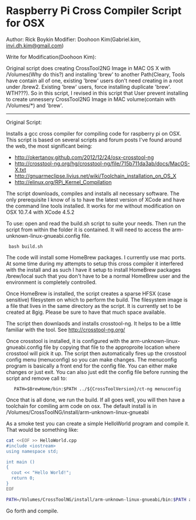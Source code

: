 # Raspberry Pi Cross Compiler Script for OSX

Author: Rick Boykin
Modifier: Doohoon Kim(Gabriel.kim, invi.dh.kim@gmail.com)

Write for Modification(Doohoon Kim):

Original script does creating CrossTool2NG Image in MAC OS X with /Volumes(Why do this?) and installing 'brew' to another Path(Cleary, Tools have contain all of one, existing 'brew' users don't need creating in a root under /brew2. Existing 'brew' users, force installing duplicate 'brew'. WTH???). So in this script, I revised in this script that User prevent installing to create unnessery CrossTool2NG Image in MAC volume(contain with /Volumes/*) and 'brew'.

-------------------------------------------------------------------------------------------------------

Original Script:

Installs a gcc cross compiler for compiling code for raspberry pi on OSX.
This script is based on several scripts and forum posts I've found around 
the web, the most significant being: 

  * http://okertanov.github.com/2012/12/24/osx-crosstool-ng
  * http://crosstool-ng.org/hg/crosstool-ng/file/715b711da3ab/docs/MacOS-X.txt
  * http://gnuarmeclipse.livius.net/wiki/Toolchain_installation_on_OS_X
  * http://elinux.org/RPi_Kernel_Compilation

The script downloads, compiles and installs all necessary software. The only prerequisite I know of is to have the latest version of XCode and have the command line tools installed. It works for me without modification on OSX 10.7.4 with XCode 4.5.2

To use: open and read the build.sh script to suite your needs. Then run the script from within the folder it is contained. It will need to access the arm-unknown-linux-gnueabi.config file. 

     bash build.sh 

The code will install some HomeBrew packages. I currently use mac ports. At some time during my attempts to setup this cross compiler it interfered with the install and as such I have it setup to install HomeBrew packages /brew/local such that you don't have to be a normal HomeBrew user and the environment is completely controlled.

Once HomeBrew is installed, the script creates a sparse HFSX (case sensitive) filesystem on which to perform the build. The filesystem image is a file that lives in the same directory as the script. It is currently set to be created at 8gig. Please be sure to have that much space available. 

The script then downlaods and installs crosstool-ng. It helps to be a little familiar with the tool. See http://crosstool-ng.org/ 

Once crosstool is installed, it is configured with the arm-unknown-linux-gnueabi.config file by copying that file to the approproite location where crosstool will pick it up. The script then automatically fires up the crosstool config menu (menuconfig) so you can make changes. The menuconfig program is basically a front end for the config file. You can either make changes or just exit. You can also just edit the config file before running the script and remove call to:

       PATH=$BrewHome/bin:$PATH ../${CrossToolVersion}/ct-ng menuconfig

Once that is all done, we run the build. If all goes well, you will then have a toolchain for comiling arm code on osx. The default install is in /Volumes/CrossToolNG/install/arm-unknown-linux-gnueabi

As a smoke test you can create a simple HelloWorld program and compile it. That would be something like:

```bash
cat <<EOF >> HelloWorld.cpp
#include <iostream>
using namespace std;

int main ()
{
  cout << "Hello World!";
  return 0;
}
EOF

PATH=/Volumes/CrossToolNG/install/arm-unknown-linux-gnueabi/bin:$PATH arm-linux-gnueabihf-g++ HelloWorld.cpp -o HelloWorld
```

Go forth and compile.
